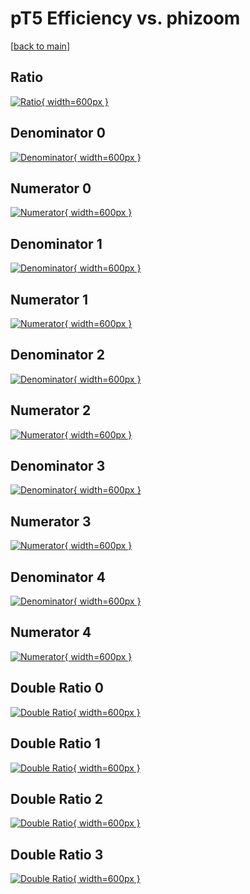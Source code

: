 # pT5 Efficiency vs. phizoom

[[back to main](./)]



## Ratio

[![Ratio](../mtv/var/pT5_base_0_-1_eff_phizoom.png){ width=600px }](../mtv/var/pT5_base_0_-1_eff_phizoom.pdf)

## Denominator 0

[![Denominator](../mtv/den/pT5_base_0_-1_eff_phizoom_den0.png){ width=600px }](../mtv/den/pT5_base_0_-1_eff_phizoom_den0.pdf)

## Numerator 0

[![Numerator](../mtv/num/pT5_base_0_-1_eff_phizoom_num0.png){ width=600px }](../mtv/num/pT5_base_0_-1_eff_phizoom_num0.pdf)

## Denominator 1

[![Denominator](../mtv/den/pT5_base_0_-1_eff_phizoom_den1.png){ width=600px }](../mtv/den/pT5_base_0_-1_eff_phizoom_den1.pdf)

## Numerator 1

[![Numerator](../mtv/num/pT5_base_0_-1_eff_phizoom_num1.png){ width=600px }](../mtv/num/pT5_base_0_-1_eff_phizoom_num1.pdf)

## Denominator 2

[![Denominator](../mtv/den/pT5_base_0_-1_eff_phizoom_den2.png){ width=600px }](../mtv/den/pT5_base_0_-1_eff_phizoom_den2.pdf)

## Numerator 2

[![Numerator](../mtv/num/pT5_base_0_-1_eff_phizoom_num2.png){ width=600px }](../mtv/num/pT5_base_0_-1_eff_phizoom_num2.pdf)

## Denominator 3

[![Denominator](../mtv/den/pT5_base_0_-1_eff_phizoom_den3.png){ width=600px }](../mtv/den/pT5_base_0_-1_eff_phizoom_den3.pdf)

## Numerator 3

[![Numerator](../mtv/num/pT5_base_0_-1_eff_phizoom_num3.png){ width=600px }](../mtv/num/pT5_base_0_-1_eff_phizoom_num3.pdf)

## Denominator 4

[![Denominator](../mtv/den/pT5_base_0_-1_eff_phizoom_den4.png){ width=600px }](../mtv/den/pT5_base_0_-1_eff_phizoom_den4.pdf)

## Numerator 4

[![Numerator](../mtv/num/pT5_base_0_-1_eff_phizoom_num4.png){ width=600px }](../mtv/num/pT5_base_0_-1_eff_phizoom_num4.pdf)

## Double Ratio 0

[![Double Ratio](../mtv/ratio/pT5_base_0_-1_eff_phizoom_ratio0.png){ width=600px }](../mtv/ratio/pT5_base_0_-1_eff_phizoom_ratio0.pdf)

## Double Ratio 1

[![Double Ratio](../mtv/ratio/pT5_base_0_-1_eff_phizoom_ratio1.png){ width=600px }](../mtv/ratio/pT5_base_0_-1_eff_phizoom_ratio1.pdf)

## Double Ratio 2

[![Double Ratio](../mtv/ratio/pT5_base_0_-1_eff_phizoom_ratio2.png){ width=600px }](../mtv/ratio/pT5_base_0_-1_eff_phizoom_ratio2.pdf)

## Double Ratio 3

[![Double Ratio](../mtv/ratio/pT5_base_0_-1_eff_phizoom_ratio3.png){ width=600px }](../mtv/ratio/pT5_base_0_-1_eff_phizoom_ratio3.pdf)

